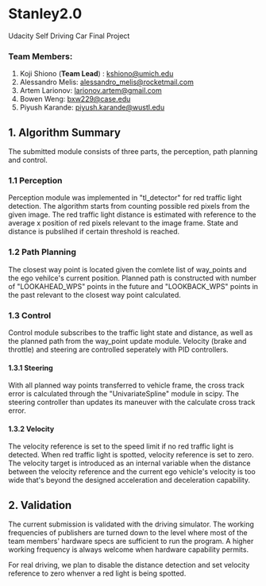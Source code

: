 # Stanley2.0
Udacity Self Driving Car Final Project

### Team Members:
1. Koji Shiono (**Team Lead**) : kshiono@umich.edu  
2. Alessandro Melis: alessandro_melis@rocketmail.com
3. Artem Larionov: larionov.artem@gmail.com
4. Bowen Weng: bxw229@case.edu
5. Piyush Karande: piyush.karande@wustl.edu

## 1. Algorithm Summary
The submitted module consists of three parts, the perception, path planning and control.

### 1.1 Perception
Perception module was implemented in "tl_detector" for red traffic light detection. The algorithm starts from counting possible red pixels from the given image. The red traffic light distance is estimated with reference to the average x position of red pixels relevant to the image frame. State and distance is pubslihed if certain threshold is reached.

### 1.2 Path Planning
The closest way point is located given the comlete list of way_points and the ego vehilce's current position. Planned path is constructed with number of "LOOKAHEAD_WPS" points in the future and "LOOKBACK_WPS" points in the past relevant to the closest way point calculated. 

### 1.3 Control
Control module subscribes to the traffic light state and distance, as well as the planned path from the way_point update module. Velocity (brake and throttle) and steering are controlled seperately with PID controllers.

#### 1.3.1 Steering
With all planned way points transferred to vehicle frame, the cross track error is calculated through the "UnivariateSpline" module in scipy. The steering controller than updates its maneuver with the calculate cross track error.

#### 1.3.2 Velocity
The velocity reference is set to the speed limit if no red traffic light is detected. When red traffic light is spotted, velocity reference is set to zero. The velocity target is introduced as an internal variable when the distance between the velocity reference and the current ego vehicle's velocity is too wide that's beyond the designed acceleration and deceleration capability.

## 2. Validation
The current submission is validated with the driving simulator. The working frequencies of publishers are turned down to the level where most of the team members' hardware specs are sufficient to run the program. A higher working frequency is always welcome when hardware capability permits. 

For real driving, we plan to disable the distance detection and set velocity reference to zero whenver a red light is being spotted. 
